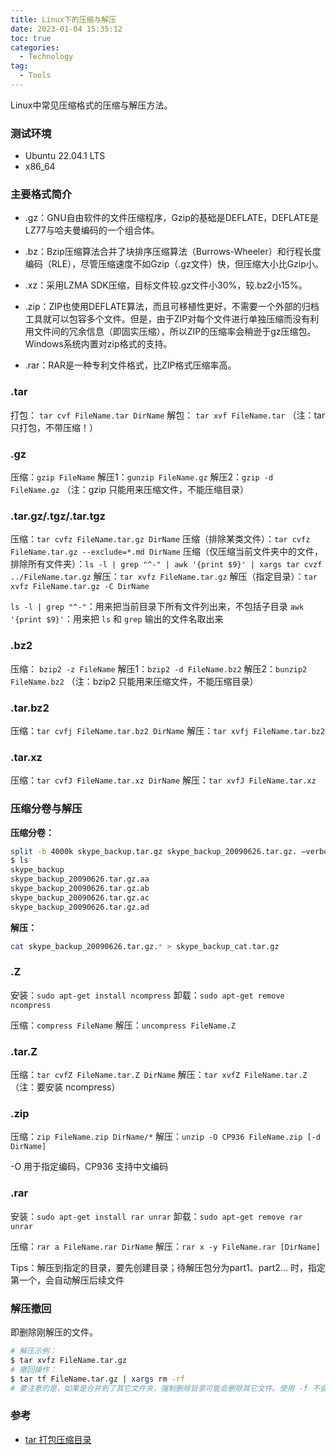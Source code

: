 ```yaml
---
title: Linux下的压缩与解压
date: 2023-01-04 15:35:12
toc: true
categories:
  - Technology
tag:
  - Tools
---
```


Linux中常见压缩格式的压缩与解压方法。

### 测试环境

* Ubuntu 22.04.1 LTS
* x86_64

<!--more-->

### 主要格式简介

* .gz：GNU自由软件的文件压缩程序，Gzip的基础是DEFLATE，DEFLATE是LZ77与哈夫曼编码的一个组合体。

* .bz：Bzip压缩算法合并了块排序压缩算法（Burrows-Wheeler）和行程长度编码（RLE），尽管压缩速度不如Gzip（.gz文件）快，但压缩大小比Gzip小。

* .xz：采用LZMA SDK压缩，目标文件较.gz文件小30%，较.bz2小15%。

* .zip：ZIP也使用DEFLATE算法，而且可移植性更好，不需要一个外部的归档工具就可以包容多个文件。但是，由于ZIP对每个文件进行单独压缩而没有利用文件间的冗余信息（即固实压缩），所以ZIP的压缩率会稍逊于gz压缩包。Windows系统内置对zip格式的支持。

* .rar：RAR是一种专利文件格式，比ZIP格式压缩率高。

### .tar

打包： `tar cvf FileName.tar DirName`
解包： `tar xvf FileName.tar`
（注：tar只打包，不带压缩！）

### .gz

压缩：`gzip FileName`
解压1：`gunzip FileName.gz`
解压2：`gzip -d FileName.gz`
（注：gzip 只能用来压缩文件，不能压缩目录）

### .tar.gz/.tgz/.tar.tgz

压缩：`tar cvfz FileName.tar.gz DirName`
压缩（排除某类文件）：`tar cvfz FileName.tar.gz --exclude=*.md DirName`
压缩（仅压缩当前文件夹中的文件，排除所有文件夹）：`ls -l | grep "^-" | awk '{print $9}' | xargs tar cvzf ../FileName.tar.gz`
解压：`tar xvfz FileName.tar.gz`
解压（指定目录）：`tar xvfz FileName.tar.gz -C DirName`

`ls -l | grep "^-"`：用来把当前目录下所有文件列出来，不包括子目录
`awk '{print $9}'`：用来把 `ls` 和 `grep` 输出的文件名取出来

### .bz2

压缩： `bzip2 -z FileName`
解压1：`bzip2 -d FileName.bz2`
解压2：`bunzip2 FileName.bz2`
（注：bzip2 只能用来压缩文件，不能压缩目录）

### .tar.bz2

压缩：`tar cvfj FileName.tar.bz2 DirName`
解压：`tar xvfj FileName.tar.bz2`

### .tar.xz

压缩：`tar cvfJ FileName.tar.xz DirName`
解压：`tar xvfJ FileName.tar.xz`

### 压缩分卷与解压

**压缩分卷：**

```bash
split -b 4000k skype_backup.tar.gz skype_backup_20090626.tar.gz. –verbose
$ ls
skype_backup
skype_backup_20090626.tar.gz.aa
skype_backup_20090626.tar.gz.ab
skype_backup_20090626.tar.gz.ac
skype_backup_20090626.tar.gz.ad
```

**解压：**

```bash
cat skype_backup_20090626.tar.gz.* > skype_backup_cat.tar.gz
```



### .Z

安装：`sudo apt-get install ncompress`
卸载：`sudo apt-get remove ncompress`

压缩：`compress FileName`
解压：`uncompress FileName.Z`

### .tar.Z

压缩：`tar cvfZ FileName.tar.Z DirName`
解压：`tar xvfZ FileName.tar.Z`
（注：要安装 ncompress）

### .zip

压缩：`zip FileName.zip DirName/*`
解压：`unzip -O CP936 FileName.zip [-d DirName]`

-O 用于指定编码，CP936 支持中文编码

### .rar

安装：`sudo apt-get install rar unrar`
卸载：`sudo apt-get remove rar unrar`

压缩：`rar a FileName.rar DirName`
解压：`rar x -y FileName.rar [DirName]`

Tips：解压到指定的目录，要先创建目录；待解压包分为part1、part2... 时，指定第一个，会自动解压后续文件

### 解压撤回

即删除刚解压的文件。

```sh
# 解压示例：
$ tar xvfz FileName.tar.gz
# 撤回操作：
$ tar tf FileName.tar.gz | xargs rm -rf
# 要注意的是，如果是合并到了其它文件夹，强制删除目录可能会删除其它文件。使用 -f 不会删除目录，但是可能会残留一些空目录。
```


### 参考

* [tar 打包压缩目录](https://www.iteye.com/blog/verytiny-165653)